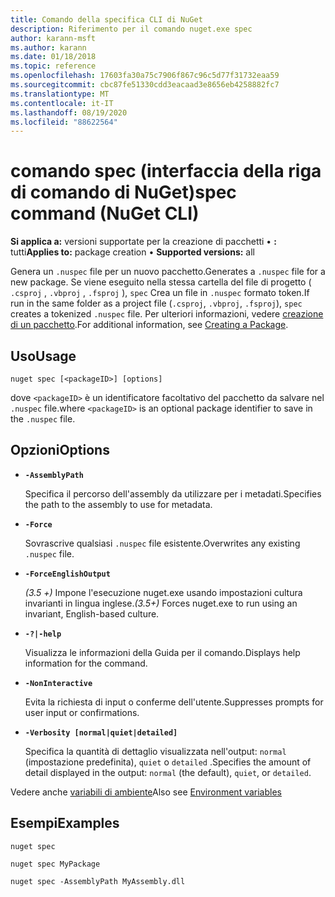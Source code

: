 ```yaml
---
title: Comando della specifica CLI di NuGet
description: Riferimento per il comando nuget.exe spec
author: karann-msft
ms.author: karann
ms.date: 01/18/2018
ms.topic: reference
ms.openlocfilehash: 17603fa30a75c7906f867c96c5d77f31732eaa59
ms.sourcegitcommit: cbc87fe51330cdd3eacaad3e8656eb4258882fc7
ms.translationtype: MT
ms.contentlocale: it-IT
ms.lasthandoff: 08/19/2020
ms.locfileid: "88622564"
---
```

# <a name="spec-command-nuget-cli"></a><span data-ttu-id="9f270-103">comando spec (interfaccia della riga di comando di NuGet)</span><span class="sxs-lookup"><span data-stu-id="9f270-103">spec command (NuGet CLI)</span></span>

<span data-ttu-id="9f270-104">**Si applica a:** versioni supportate per la creazione di pacchetti &bullet; **:** tutti</span><span class="sxs-lookup"><span data-stu-id="9f270-104">**Applies to:** package creation &bullet; **Supported versions:** all</span></span>

<span data-ttu-id="9f270-105">Genera un `.nuspec` file per un nuovo pacchetto.</span><span class="sxs-lookup"><span data-stu-id="9f270-105">Generates a `.nuspec` file for a new package.</span></span> <span data-ttu-id="9f270-106">Se viene eseguito nella stessa cartella del file di progetto ( `.csproj` , `.vbproj` , `.fsproj` ), `spec` Crea un file in `.nuspec` formato token.</span><span class="sxs-lookup"><span data-stu-id="9f270-106">If run in the same folder as a project file (`.csproj`, `.vbproj`, `.fsproj`), `spec` creates a tokenized `.nuspec` file.</span></span> <span data-ttu-id="9f270-107">Per ulteriori informazioni, vedere [creazione di un pacchetto](../../create-packages/creating-a-package.md).</span><span class="sxs-lookup"><span data-stu-id="9f270-107">For additional information, see [Creating a Package](../../create-packages/creating-a-package.md).</span></span>

## <a name="usage"></a><span data-ttu-id="9f270-108">Uso</span><span class="sxs-lookup"><span data-stu-id="9f270-108">Usage</span></span>

```cli
nuget spec [<packageID>] [options]
```

<span data-ttu-id="9f270-109">dove `<packageID>` è un identificatore facoltativo del pacchetto da salvare nel `.nuspec` file.</span><span class="sxs-lookup"><span data-stu-id="9f270-109">where `<packageID>` is an optional package identifier to save in the `.nuspec` file.</span></span>

## <a name="options"></a><span data-ttu-id="9f270-110">Opzioni</span><span class="sxs-lookup"><span data-stu-id="9f270-110">Options</span></span>

- **`-AssemblyPath`**

  <span data-ttu-id="9f270-111">Specifica il percorso dell'assembly da utilizzare per i metadati.</span><span class="sxs-lookup"><span data-stu-id="9f270-111">Specifies the path to the assembly to use for metadata.</span></span>

- **`-Force`**

  <span data-ttu-id="9f270-112">Sovrascrive qualsiasi `.nuspec` file esistente.</span><span class="sxs-lookup"><span data-stu-id="9f270-112">Overwrites any existing `.nuspec` file.</span></span>


- **`-ForceEnglishOutput`**

  <span data-ttu-id="9f270-113">*(3.5 +)* Impone l'esecuzione nuget.exe usando impostazioni cultura invarianti in lingua inglese.</span><span class="sxs-lookup"><span data-stu-id="9f270-113">*(3.5+)* Forces nuget.exe to run using an invariant, English-based culture.</span></span>

- **`-?|-help`**

  <span data-ttu-id="9f270-114">Visualizza le informazioni della Guida per il comando.</span><span class="sxs-lookup"><span data-stu-id="9f270-114">Displays help information for the command.</span></span>

- **`-NonInteractive`**

  <span data-ttu-id="9f270-115">Evita la richiesta di input o conferme dell'utente.</span><span class="sxs-lookup"><span data-stu-id="9f270-115">Suppresses prompts for user input or confirmations.</span></span>

- **`-Verbosity [normal|quiet|detailed]`**

  <span data-ttu-id="9f270-116">Specifica la quantità di dettaglio visualizzata nell'output: `normal` (impostazione predefinita), `quiet` o `detailed` .</span><span class="sxs-lookup"><span data-stu-id="9f270-116">Specifies the amount of detail displayed in the output: `normal` (the default), `quiet`, or `detailed`.</span></span>

<span data-ttu-id="9f270-117">Vedere anche [variabili di ambiente](cli-ref-environment-variables.md)</span><span class="sxs-lookup"><span data-stu-id="9f270-117">Also see [Environment variables](cli-ref-environment-variables.md)</span></span>

## <a name="examples"></a><span data-ttu-id="9f270-118">Esempi</span><span class="sxs-lookup"><span data-stu-id="9f270-118">Examples</span></span>

```cli
nuget spec

nuget spec MyPackage

nuget spec -AssemblyPath MyAssembly.dll
```

